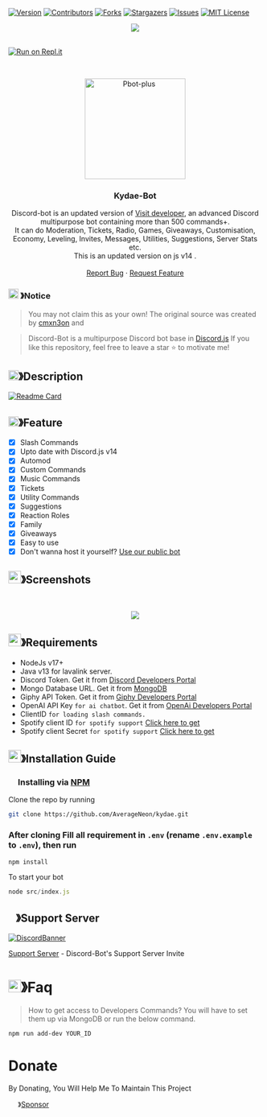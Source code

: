 
[![Version][version-shield]](version-url)
[![Contributors][contributors-shield]][contributors-url]
[![Forks][forks-shield]][forks-url]
[![Stargazers][stars-shield]][stars-url]
[![Issues][issues-shield]][issues-url]
[![MIT License][license-shield]][license-url]
<center><img src="https://capsule-render.vercel.app/api?type=waving&color=gradient&height=200&section=header&text=Discord-Bot&fontSize=80&fontAlignY=35&animation=twinkling&fontColor=gradient" /></center>

<br />

[![Run on Repl.it](https://repl.it/badge/github/verageNeon/kydae)](https://replit.com/@AverageNeon/kydae)


<!-- PROJECT LOGO -->
<br />
<p align="center">
  <a href="https://github.com/AverageNeon/kydae">
    <img src="https://cdn.discordapp.com/attachments/1128680113077223424/1128690832187334676/colorify.png" alt="Pbot-plus" width="200" height="200">
  </a>

  <h3 align="center">Kydae-Bot</h3>

  <p align="center">
    Discord-bot is an updated version of <a href="https://averageneon.github.io/.in/">Visit developer</a>, an advanced Discord multipurpose bot containing more than 500 commands+.<br> It can do Moderation, Tickets, Radio, Games, Giveaways, Customisation, Economy, Leveling, Invites, Messages, Utilities, Suggestions, Server Stats etc.<br> This is an updated version on js v14 .
    <br />
    <br />
    <a href="https://github.com/AverageNeon/kydae/issues">Report Bug</a>
    ·
    <a href="https://github.com/AverageNeon/kydae/issues">Request Feature</a>
  </p>
</p>

<!-- NOTICE -->

### <img src="https://cdn.discordapp.com/emojis/1055803759831294013.png" width="20px" height="20px"> 》Notice 
> You may not claim this as your own! The original source was created by [cmxn3on](https://averageneon.github.io/.in/) and 

> Discord-Bot is a multipurpose Discord bot base in [Discord.js](https://discord.js.org)
If you like this repository, feel free to leave a star ⭐ to motivate me!

<!-- ABOUT THE PROJECT -->

## <img src="https://cdn.discordapp.com/emojis/859424401186095114.png" width="20px" height="20px">》Description 
[![Readme Card](https://github-readme-stats.vercel.app/api/pin/?username=AverageNeon&repo=Discord-bot&theme=tokyonight)](https://github.com/AverageNeon/kydae)
## <img src="https://cdn.discordapp.com/emojis/852881450667081728.gif" width="20px" height="20px">》Feature
- [x] Slash Commands 
- [x] Upto date with Discord.js v14
- [x] Automod
- [x] Custom Commands
- [x] Music Commands
- [x] Tickets
- [x] Utility Commands
- [x] Suggestions 
- [x] Reaction Roles
- [x] Family
- [x] Giveaways 
- [x] Easy to use
- [x] Don't wanna host it yourself? [Use our public bot](https://discord.com/api/oauth2/authorize?client_id=1121643516158824508&permissions=8&scope=bot)
## <img src="https://cdn.discordapp.com/emojis/1028680849195020308.png" width="25px" height="25px">》Screenshots
<br />
<p align="center">
  <a href="https://github.com/AverageNeon/kydae">
    <img src="https://cdn.discordapp.com/attachments/1128680275388399746/1129011728005468254/image.png">
  </a>
</p>

## <img src="https://cdn.discordapp.com/emojis/1009754836314628146.gif" width="25px" height="25px">》Requirements
- NodeJs v17+
- Java v13 for lavalink server.
- Discord Token. Get it from [Discord Developers Portal](https://discord.com/developers/applications)
- Mongo Database URL. Get it from [MongoDB](https://cloud.mongodb.com/v2/635277bf9f5c7b5620db28a4#clusters)
- Giphy API Token. Get it from [Giphy Developers Portal](https://developers.giphy.com/)
- OpenAI API Key `for ai chatbot`. Get it from [OpenAi Developers Portal](https://beta.openai.com/account/api-keys)
- ClientID `for loading slash commands.`
- Spotify client ID `for spotify support` [Click here to get](https://developer.spotify.com/dashboard/login)
- Spotify client Secret `for spotify support` [Click here to get](https://developer.spotify.com/dashboard/login)

## <img src="https://cdn.discordapp.com/emojis/814216203466965052.png" width="25px" height="25px">》Installation Guide

### <img src="https://cdn.discordapp.com/emojis/1028680849195020308.png" width="15px" height="15px"> Installing via [NPM](https://www.npmjs.com/)
Clone the repo by running
```bash
git clone https://github.com/AverageNeon/kydae.git
```
### After cloning Fill all requirement in `.env` **(rename `.env.example` to `.env`)**, then run

```bash
npm install
```
To start your bot 

```js
node src/index.js
```

## <img src="https://cdn.discordapp.com/emojis/1036083490292244493.png" width="15px" height="15px">》Support Server
[![DiscordBanner](https://cdn.discordapp.com/attachments/1128680113077223424/1129021978074955877/image.png)](https://discord.gg/RvcPcP4b)

[Support Server](https://discord.gg/RvcPcP4b) - Discord-Bot's Support Server Invite

# <img src="https://cdn.discordapp.com/emojis/1015745034076819516.png" width="25px" height="25px">》Faq
> How to get access to Developers Commands? You will have to set them up via MongoDB or run the below command.

```bash
npm run add-dev YOUR_ID
```
# Donate

 By Donating, You Will Help Me To Maintain This Project 

<img src="https://cdn.discordapp.com/emojis/809085860632985630.png" width="15px" height="15px"> 》[Sponsor](https://github.com/sponsors/AverageNeon)

[version-shield]: https://img.shields.io/github/package-json/v/AverageNeon/Discord-Bot?style=for-the-badge
[version-url]: https://github.com/brblacky/WaveMusic
[contributors-shield]: https://img.shields.io/github/contributors/AverageNeon/Discord-Bot.svg?style=for-the-badge
[contributors-url]: https://github.com/AverageNeon/kydae/graphs/contributors
[forks-shield]: https://img.shields.io/github/forks/AverageNeon/Discord-Bot.svg?style=for-the-badge
[forks-url]: https://github.com/AverageNeon/kydae/network/members
[stars-shield]: https://img.shields.io/github/stars/AverageNeon/Discord-Bot.svg?style=for-the-badge
[stars-url]: https://github.com/AverageNeon/kydae/stargazers
[issues-shield]: https://img.shields.io/github/issues/AverageNeon/Discord-Bot.svg?style=for-the-badge
[issues-url]: https://github.com/AverageNeon/kydae/issues
[license-shield]: https://img.shields.io/github/license/AverageNeon/Discord-Bot.svg?style=for-the-badge
[license-url]: https://github.com/AverageNeon/kydae/blob/master/LICENSE
